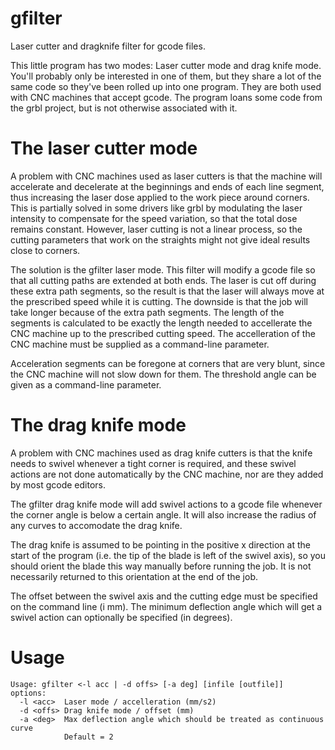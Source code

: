 # gfilter
Laser cutter and dragknife filter for gcode files.

This little program has two modes: Laser cutter mode and drag knife mode. You'll probably only be interested in one of them, but they share a lot of the same code so they've been rolled up into one program. They are both used with CNC machines that accept gcode. The program loans some code from the grbl project, but is not otherwise associated with it.

# The laser cutter mode 

A problem with CNC machines used as laser cutters is that the machine will accelerate and decelerate at the beginnings and ends of each line segment, thus increasing the laser dose applied to the work piece around corners. This is partially solved in some drivers like grbl by modulating the laser intensity to compensate for the speed variation, so that the total dose remains constant. However, laser cutting is not a linear process, so the cutting parameters that work on the straights might not give ideal results close to corners.

The solution is the gfilter laser mode. This filter will modify a gcode file so that all cutting paths are extended at both ends. The laser is cut off during these extra path segments, so the result is that the laser will always move at the prescribed speed while it is cutting. The downside is that the job will take longer because of the extra path segments. The length of the segments is calculated to be exactly the length needed to accellerate the CNC machine up to the prescribed cutting speed. The accelleration of the CNC machine must be supplied as a command-line parameter.

Acceleration segments can be foregone at corners that are very blunt, since the CNC machine will not slow down for them. The threshold angle can be given as a command-line parameter.

# The drag knife mode

A problem with CNC machines used as drag knife cutters is that the knife needs to swivel whenever a tight corner is required, and these swivel actions are not done automatically by the CNC machine, nor are they added by most gcode editors.

The gfilter drag knife mode will add swivel actions to a gcode file whenever the corner angle is below a certain angle. It will also increase the radius of any curves to accomodate the drag knife.

The drag knife is assumed to be pointing in the positive x direction at the start of the program (i.e. the tip of the blade is left of the swivel axis), so you should orient the blade this way manually before running the job. It is not necessarily returned to this orientation at the end of the job.

The offset between the swivel axis and the cutting edge must be specified on the command line (i mm). The minimum deflection angle which will get a swivel action can optionally be specified (in degrees).

# Usage

    Usage: gfilter <-l acc | -d offs> [-a deg] [infile [outfile]]
    options:
      -l <acc>  Laser mode / accelleration (mm/s2)
      -d <offs> Drag knife mode / offset (mm)
      -a <deg>  Max deflection angle which should be treated as continuous curve
                Default = 2
